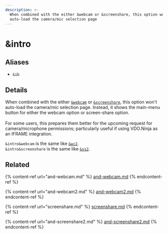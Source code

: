```yaml
---
description: >-
  When combined with the either &webcam or &screenshare, this option won't
  auto-load the camera/mic selection page
---
```


# \&intro

## Aliases

* `&ib`

## Details

When combined with the either [`&webcam`](and-webcam.md) or [`&screenshare`](screenshare.md), this option won't auto-load the camera/mic selection page. Instead, it shows the main-menu button for either the webcam option or screen-share option.\
\
For some users, this prepares them better for the upcoming request for camera/microphone permissions; particularly useful if using VDO.Ninja as an IFRAME integration.

`&intro&webcam` is the same like [`&wc2`](and-webcam2.md).\
`&intro&screenshare` is the same like [`&ss2`](and-screenshare2.md).

## Related

{% content-ref url="and-webcam.md" %}
[and-webcam.md](and-webcam.md)
{% endcontent-ref %}

{% content-ref url="and-webcam2.md" %}
[and-webcam2.md](and-webcam2.md)
{% endcontent-ref %}

{% content-ref url="screenshare.md" %}
[screenshare.md](screenshare.md)
{% endcontent-ref %}

{% content-ref url="and-screenshare2.md" %}
[and-screenshare2.md](and-screenshare2.md)
{% endcontent-ref %}
